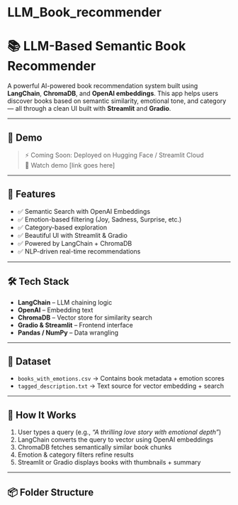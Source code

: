 # LLM_Book_recommender

# 📚 LLM-Based Semantic Book Recommender

A powerful AI-powered book recommendation system built using **LangChain**, **ChromaDB**, and **OpenAI embeddings**. This app helps users discover books based on semantic similarity, emotional tone, and category — all through a clean UI built with **Streamlit** and **Gradio**.

---

## 🚀 Demo

> ⚡ Coming Soon: Deployed on Hugging Face / Streamlit Cloud  
> 🎥 Watch demo [link goes here]

---

## 🧠 Features

- ✅ Semantic Search with OpenAI Embeddings  
- ✅ Emotion-based filtering (Joy, Sadness, Surprise, etc.)  
- ✅ Category-based exploration  
- ✅ Beautiful UI with Streamlit & Gradio  
- ✅ Powered by LangChain + ChromaDB  
- ✅ NLP-driven real-time recommendations

---

## 🛠️ Tech Stack

- **LangChain** – LLM chaining logic  
- **OpenAI** – Embedding text  
- **ChromaDB** – Vector store for similarity search  
- **Gradio & Streamlit** – Frontend interface  
- **Pandas / NumPy** – Data wrangling

---

## 📁 Dataset

- `books_with_emotions.csv` → Contains book metadata + emotion scores  
- `tagged_description.txt` → Text source for vector embedding + search

---

## 🧪 How It Works

1. User types a query (e.g., _“A thrilling love story with emotional depth”_)  
2. LangChain converts the query to vector using OpenAI embeddings  
3. ChromaDB fetches semantically similar book chunks  
4. Emotion & category filters refine results  
5. Streamlit or Gradio displays books with thumbnails + summary

---

## 📦 Folder Structure
